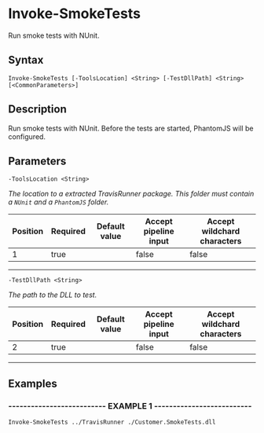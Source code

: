 

# Invoke-SmokeTests

Run smoke tests with NUnit.
## Syntax

    Invoke-SmokeTests [-ToolsLocation] <String> [-TestDllPath] <String> [<CommonParameters>]


## Description

Run smoke tests with NUnit. Before the tests are started, PhantomJS will be
configured.





## Parameters

    
    -ToolsLocation <String>
_The location to a extracted TravisRunner package. This folder must contain a
`NUnit` and a `PhantomJS` folder._

| Position | Required | Default value | Accept pipeline input | Accept wildchard characters |
| -------- | -------- | ------------- | --------------------- | --------------------------- |
| 1 | true |  | false | false |


----

    
    
    -TestDllPath <String>
_The path to the DLL to test._

| Position | Required | Default value | Accept pipeline input | Accept wildchard characters |
| -------- | -------- | ------------- | --------------------- | --------------------------- |
| 2 | true |  | false | false |


----

    

## Examples

### -------------------------- EXAMPLE 1 --------------------------
    Invoke-SmokeTests ../TravisRunner ./Customer.SmokeTests.dll































